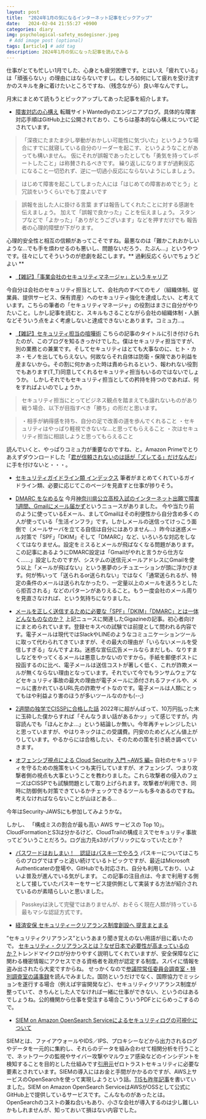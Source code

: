 ```yaml
---
layout: post
title:  "2024年1月の気になるインターネット記事をピックアップ"
date:   2024-02-04 21:55:27 +0900
categories: diary
img: psychological-safety_msdegisner.jpeg
 # Add image post (optional)
tags: [article] # add tag
description: 2024年1月の気になった記事を読んでみる
---
```


仕事がとても忙しい1月でした、心身とも疲労困憊です。とはいえ「疲れている」は「頑張らない」の理由にはならないですし。むしろ如何にして疲れを受け流すかのスキルを身に着けたいところですね、（残念ながら）良い年なんですし。

月末にまとめて読もうとピックアップしてあった記事を紹介します。

- [障害対応の心構え](https://docs.wantedly.dev/introduction/incident)
転職サイトWantedlyのエンジニアブログ。具体的な障害対応手順はGitHub上に公開されており、こちらは基本的な心構えについて記されています。

> 「深夜にたまたま少し挙動がおかしい可能性に気づいた」というような場合にすでに就寝している自分のリーダーを起こす、というようなことがあっても構いません。 仮にそれが誤報であったとしても「勇気を持ってレポートしたこと」は称賛されるべきです。 繰り返しになりますが過剰反応になること一切恐れず、逆に一切過小反応にならないようにしましょう。

>  はじめて障害を起こしてしまった人には「はじめての障害おめでとう」と冗談をいうくらいでも丁度よいです

> 誤報を出した人に掛ける言葉
> まずは報告してくれたことに対する感謝を伝えましょう。 加えて「誤報で良かった」ことを伝えましょう。 スタンプなどで「よかった」「ありがとうございます」などを押すだけでも 報告者の心理的障壁が下がります。

心理的安全性と相互の信頼があってこそですね。最悪なのは「難かこれおかしいような…でも手を煩わせるのも悪いし、問題ないだろう、たぶん…」というやつです。往々にしてそういうのが悲劇を起こします。** 過剰反応くらいでちょうどよい **

- [【雑記】「事業会社のセキュリティマネージャ」というキャリア](https://nikinusu.hatenablog.com/entry/2024/01/08/230301)

今自分は会社のセキュリティ担当として、会社内のすべてのモノ（組織体制、従業員、提供サービス、保有資産）へのセキュリティ強化を達成したい、と考えています。こちらの筆者の「セキュリティマネージャ」の役割はまさに自分がやりたいこと。しかし記事を読むと、スキルもさることながら会社の組織体制・人脈などそういう点をよく考慮しないと達成できないとあります。コミュ力…。

- [【雑記】セキュリティ担当の喧嘩術](https://nikinusu.hatenablog.com/entry/2024/01/21/221314)
こちらの記事のタイトルに引き付けられたのが、このブログを知るきっかけでした。僕はセキュリティ担当ですが、別の業務との兼業です。そしてセキュリティはとても大事なのに、ヒト・カネ・モノを出してもらえない。何故ならそれ自体は防衛・保険であり利益を産まないから。その割に何かあった時は責められるという、報われない役割でもあります(T_T)同意してくれるセキュリティ担当もいるのではないでしょうか。
しかしそれでもセキュリティ担当としての矜持を持つのであれば、何をすればよいのでしょうか。

> セキュリティ担当にとってビジネス観点を踏まえても譲れないものがあり戦う場合、以下が目指すべき「勝ち」の形だと思います。

> ・相手が納得感を持ち、自分の足で改善の道を歩んでくれること
> ・セキュリティはやっぱり軽視できないな…と思ってもらえること
> ・次はセキュリティ担当に相談しようと思ってもらえること

読んでいくと、やっぱりコミュ力が重要なのですね、と。Amazon Primeでとりあえずダウンロードした「[君が信頼されないのは話が「ズレてる」だけなんだ](https://www.amazon.co.jp/%E3%82%AD%E3%83%9F%E3%81%8C%E4%BF%A1%E9%A0%BC%E3%81%95%E3%82%8C%E3%81%AA%E3%81%84%E3%81%AE%E3%81%AF%E8%A9%B1%E3%81%8C%E3%80%8C%E3%82%BA%E3%83%AC%E3%81%A6%E3%82%8B%E3%80%8D%E3%81%A0%E3%81%91%E3%81%AA%E3%82%93%E3%81%A0-%E6%A8%AA%E5%B1%B1-%E4%BF%A1%E5%BC%98-ebook/dp/B0BQVVPJYR/ref=sr_1_1?adgrpid=149509181907&hvadid=665685742502&hvdev=c&hvlocphy=1009303&hvnetw=g&hvqmt=e&hvrand=9658045179340430367&hvtargid=kwd-1992196325944&hydadcr=27491_14701191&jp-ad-ap=0&keywords=%E4%BF%A1%E9%A0%BC%E3%81%95%E3%82%8C%E3%81%AA%E3%81%84%E3%81%AE%E3%81%AF%E8%A9%B1%E3%81%8C%E3%82%BA%E3%83%AC%E3%81%A6%E3%82%8B%E3%81%A0%E3%81%91&qid=1707013153&sr=8-1)」に手を付けないと・・・。


- [セキュリティガイドライン類 インデックス](https://nikinusu.hatenablog.com/entry/n/n7de1f0f10d93)
筆者がまとめてくれているガイドライン類、必要に応じてこのページを見直すと仕事が捗りそう。

- [DMARC をなめるな](https://creators.bengo4.com/entry/2024/01/22/080000)
今月[神奈川県公立高校入試のインターネット出願で障害1週間、Gmailにメール届かず](https://xtech.nikkei.com/atcl/nxt/news/24/00055/)というニュースがありました。
今や当たり前のように使っているEメール、ましてGmailはその利便性から自分含め多くの人が使っている「生活インフラ」です。しかしメールの送信ってけっこう面倒で（メールサーバを立てる自信は自分にはありません…）昨今は迷惑メール対策で「SPF」「DKIM」そして「DMARC」など、いろいろな対応をしなくてはなりません。設定をミスるとメールが飛ばなくなる問題があります。
この記事にあるようにDMARC設定は「Gmailがやれと言うから仕方なく……」設定したのですが、システムの送信元メールアドレスにGmailを使う以上「メールが飛ばない」という悪夢のシチュエーションが頭に浮かびます。何が怖いって「送られるor送られない」ではなく「通常送られるが、特定の条件のメールは送られなかったり、一定量以上のメールを送ろうとしたら拒否される」などのパターンがありえること。もう一度会社のメール周りを見直さなければ、という気持ちになりました。

- [メールを正しく送信するために必要な「SPF」「DKIM」「DMARC」とは一体どんなものなのか？](https://gigazine.net/news/20240117-email-spf-dkim-dmarc/)
上記ニュースに関連したGigazineの記事。初心者向けにまとめられています。登録セキスぺの試験では前提として問われる内容です。電子メールは現代ではSlackやLINEのようなコミュニケーションツールに取って代わられてきていますが、その最大の理由が「いらないメールを受信しすぎる」なんですよね。迷惑な宣伝広告メールならまだしも、なりすましなどをやってくるメールは悪意しかないのですから。手紙を郵便ポストに投函するのに比べ、電子メールは送信コストが著しく低く、これが詐欺メールが無くならない理由となっています。それでいて今でもランサムウェアなどセキュリティ事故の最大の理由が電子メールに添付されるファイルや、メールに書かれているURL先の詐欺サイトなのです。電子メールは人類にとってもはや利益より害のほうが多いツールなのかも(--;)

- [2週間の独学でCISSPに合格した話](https://note.com/na_mroon5/n/nd8de2c7413f4)
2022年に超がんばって、10万円払った末に玉砕した僕からすれば「そんなうまい話があるかッ」って感じですが。内容読んでも「ほんとかよ…」という結論しか無い。今年再チャレンジしたいと思っていますが、やはりネックはこの受講費。円安のためどんどん値上がりしています。やるからには合格したい、そのための策を引き続き調べていきます。

- [オフェンシブ視点による Cloud Security 入門 ~AWS 編~](https://scgajge12.hatenablog.com/entry/offensive_cloud_security)
自社のセキュリティを守るための施策をいくつも実行していますが、オフェンシブ、つまり攻撃者側の視点も大事ということを教わりました。これら攻撃者の侵入のフェーズはCISSPでも試験問題として取り上げられます。攻撃者が利用でき、同時に防御側も対策できているかチェックできるツールも多々あるのですね。考えなければならないことが山ほどある…

今年はSecurity-JAWSにも参加してみようかな。

しかし、 「構成ミスの割合が最も高い AWS サービスの Top 10」。CloudFormationとS3は分かるけど、CloudTrailの構成ミスでセキュリティ事故ってどういうことだろう。ログ出力先s3がパブリックになっていたとか？


- [パスワードはおしまい！　認証はパスキーでやろう](https://zenn.dev/koduki/articles/061998796e0d33)
パスキーについてはこちらのブログではずっと追い続けているトピックですが、最近はMicrosoft Authenticaterの登場や、GitHubでも対応され、自分も利用しており、いよいよ普及が進んでいる気がします。
この記事の注目点は、今まで利用する側として接していたパスキーをサービス提供側として実装する方法が紹介されているのが素晴らしいと思いました。

> Passkeyは決して完璧ではありませんが、おそらく現在人類が持っている最もマシな認証方式です。

- [経済安保 セキュリティークリアランス制度創設へ 提言まとまる](https://www3.nhk.or.jp/news/html/20240117/k10014325001000.html)

”セキュリティクリアランス”というあまり聞き覚えのない用語が目に着いたので。
[セキュリティ・クリアランスとは？なぜ日本で必要性が高まっているのか？](https://www.trendmicro.com/ja_jp/jp-security/23/d/securitytrend-20230410-01.html)トレンドマイクロが分かりやすく説明してくれていますが、安全保障などに関わる機密情報にアクセスできる資格者を政府が認定する制度。スパイに情報を盗み出されたら大変ですからね。
せっかくなので[参議院常任委員会調査室・特別調査室の議事録](https://www.sangiin.go.jp/japanese/annai/chousa/keizai_prism/backnumber/r05pdf/202322601.pdf)を読んでみました。国防というだけでなく、国際協力でミッションを遂行する場合（例えば宇宙開発など）、セキュリティクリアランス制度が整っていて、きちんとした人でなければ一緒に仕事ができない、というのはあるでしょうね。公的機関から仕事を受注する場合こういうPDFとにらめっこするので。

- [SIEM on Amazon OpenSearch Serviceによるセキュリティログの可視化について](https://techblog.sega.jp/entry/siem_seclogs_techblog2024)

SIEMとは、ファイアウォールやIDS／IPS、プロキシーなどから出力されるログやデータを一元的に集約し、それらのデータを組み合わせて相関分析を行うことで、ネットワークの監視やサイバー攻撃やマルウェア感染などのインシデントを検知することを目的とした仕組みです[引用元](https://www.ntt.com/bizon/glossary/e-s/siem.html)ゼロトラストセキュリティに必要な要素とされています。SIEMの導入にはお金と手間がかかるのですが、AWS上サービスのOpenSearchを使って実現しようという話。[TISも昨年記事](https://www.tis.jp/special/platform_knowledge/cloud22/)を書いていました。SIEM on Amazon OpenSearch ServiceはAWSがOSSとして公式にGitHub上で提供しているサービスです。こんなものがあったとは。OpenSearchのコストの兼ね合いもあり、小さな会社が導入するのは少し難しいかもしれませんが、知っておいて損はない内容でした。